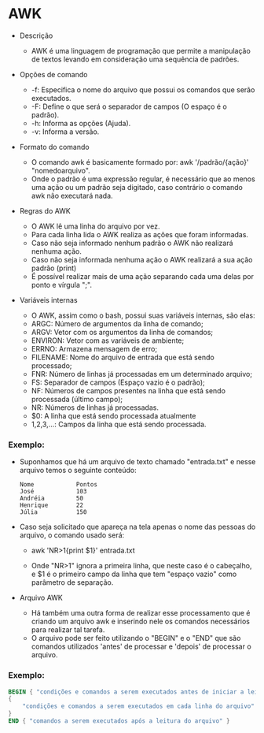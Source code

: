  # AWK

* Descrição
   * AWK é uma linguagem de programação que permite a manipulação de textos levando em consideração uma sequência de padrões.

* Opções de comando
   * -f: Especifica o nome do arquivo que possui os comandos que serão executados.
   * -F: Define o que será o separador de campos (O espaço é o padrão).
   * -h: Informa as opções (Ajuda).
   * -v: Informa a versão.

* Formato do comando
   * O comando awk é basicamente formado por: awk '/padrão/{ação}' "nomedoarquivo".
   * Onde o padrão é uma expressão regular, é necessário que ao menos uma ação ou um padrão seja digitado, caso contrário o comando awk não executará nada.



* Regras do AWK
   * O AWK lê uma linha do arquivo por vez.
   * Para cada linha lida o AWK realiza as ações que foram informadas.
   * Caso não seja informado nenhum padrão o AWK não realizará nenhuma ação.
   * Caso não seja informada nenhuma ação o AWK realizará a sua ação padrão (print)
   * É possível realizar mais de uma ação separando cada uma delas por ponto e vírgula ";".


* Variáveis internas
  * O AWK, assim como o bash, possui suas variáveis internas, são elas:
  * ARGC: Número de argumentos da linha de comando;
  * ARGV: Vetor com os argumentos da linha de comandos;
  * ENVIRON: Vetor com as variáveis de ambiente;
  * ERRNO: Armazena mensagem de erro;
  * FILENAME: Nome do arquivo de entrada que está sendo processado;
  * FNR: Número de linhas já processadas em um determinado arquivo;
  * FS: Separador de campos (Espaço vazio é o padrão);
  * NF: Números de campos presentes na linha que está sendo processada (último campo);
  * NR: Números de linhas já processadas.
  * $0: A linha que está sendo processada atualmente
  * $1,$2,$3,$...: Campos da linha que está sendo processada.

### Exemplo:
  * Suponhamos que há um arquivo de texto chamado "entrada.txt" e nesse arquivo temos o seguinte conteúdo:
         
        Nome            Pontos
        José            103
        Andréia         50
        Henrique        22
        Júlia           150
   
* Caso seja solicitado que apareça na tela apenas o nome das pessoas do arquivo, o comando usado será: 
  * awk 'NR>1{print $1}' entrada.txt

  * Onde "NR>1" ignora a primeira linha, que neste caso é o cabeçalho, e $1 é o primeiro campo da linha que tem "espaço vazio" como parâmetro de separação.

* Arquivo AWK
  * Há também uma outra forma de realizar esse processamento que é criando um arquivo awk e inserindo nele os comandos necessários para realizar tal tarefa.
  * O arquivo pode ser feito utilizando o "BEGIN" e o "END" que são comandos utilizados 'antes' de processar e 'depois' de processar o arquivo.

### Exemplo:
``` awk
BEGIN { "condições e comandos a serem executados antes de iniciar a leitura do arquivo" }
{
	"condições e comandos a serem executados em cada linha do arquivo"
}
END { "comandos a serem executados após a leitura do arquivo" }
```
